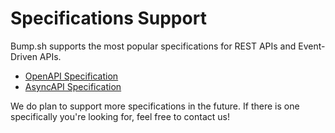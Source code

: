 # Specifications Support

Bump.sh supports the most popular specifications for REST APIs and Event-Driven APIs.

- [OpenAPI Specification](specifications-support/openapi-support.md)
- [AsyncAPI Specification](specifications-support/asyncapi-support.md)

We do plan to support more specifications in the future. If there is one specifically you're looking for, feel free to contact us!
